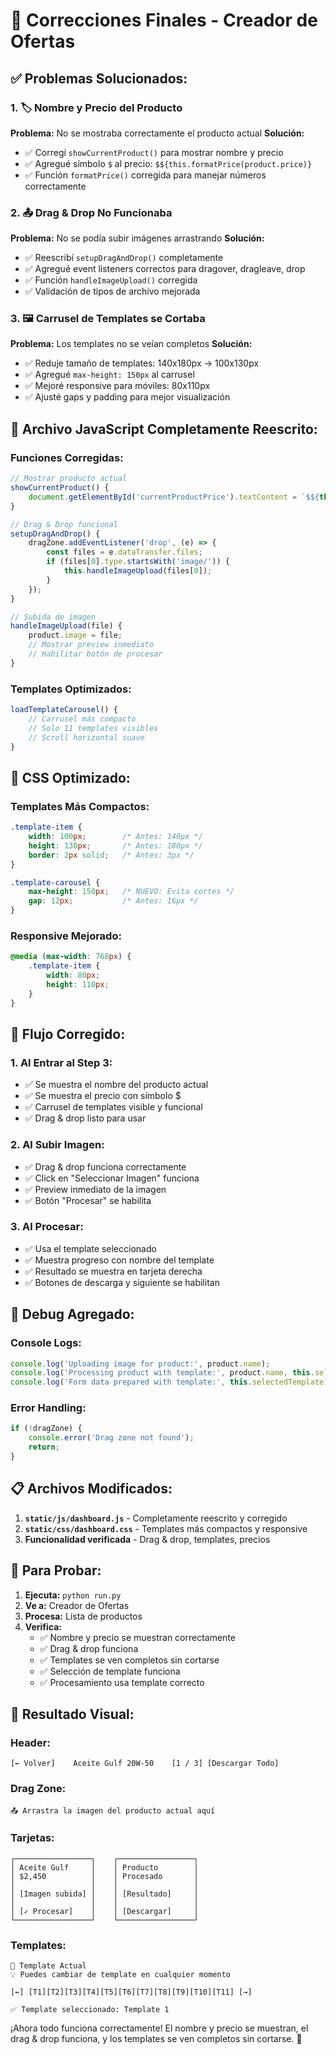 # 🔧 Correcciones Finales - Creador de Ofertas

## ✅ **Problemas Solucionados:**

### 1. **🏷️ Nombre y Precio del Producto**
**Problema:** No se mostraba correctamente el producto actual
**Solución:**
- ✅ Corregí `showCurrentProduct()` para mostrar nombre y precio
- ✅ Agregué símbolo `$` al precio: `$${this.formatPrice(product.price)}`
- ✅ Función `formatPrice()` corregida para manejar números correctamente

### 2. **📤 Drag & Drop No Funcionaba**
**Problema:** No se podía subir imágenes arrastrando
**Solución:**
- ✅ Reescribí `setupDragAndDrop()` completamente
- ✅ Agregué event listeners correctos para dragover, dragleave, drop
- ✅ Función `handleImageUpload()` corregida
- ✅ Validación de tipos de archivo mejorada

### 3. **🖼️ Carrusel de Templates se Cortaba**
**Problema:** Los templates no se veían completos
**Solución:**
- ✅ Reduje tamaño de templates: 140x180px → 100x130px
- ✅ Agregué `max-height: 150px` al carrusel
- ✅ Mejoré responsive para móviles: 80x110px
- ✅ Ajusté gaps y padding para mejor visualización

## 🎯 **Archivo JavaScript Completamente Reescrito:**

### **Funciones Corregidas:**
```javascript
// Mostrar producto actual
showCurrentProduct() {
    document.getElementById('currentProductPrice').textContent = `$${this.formatPrice(product.price)}`;
}

// Drag & Drop funcional
setupDragAndDrop() {
    dragZone.addEventListener('drop', (e) => {
        const files = e.dataTransfer.files;
        if (files[0].type.startsWith('image/')) {
            this.handleImageUpload(files[0]);
        }
    });
}

// Subida de imagen
handleImageUpload(file) {
    product.image = file;
    // Mostrar preview inmediato
    // Habilitar botón de procesar
}
```

### **Templates Optimizados:**
```javascript
loadTemplateCarousel() {
    // Carrusel más compacto
    // Solo 11 templates visibles
    // Scroll horizontal suave
}
```

## 🎨 **CSS Optimizado:**

### **Templates Más Compactos:**
```css
.template-item {
    width: 100px;        /* Antes: 140px */
    height: 130px;       /* Antes: 180px */
    border: 2px solid;   /* Antes: 3px */
}

.template-carousel {
    max-height: 150px;   /* NUEVO: Evita cortes */
    gap: 12px;           /* Antes: 16px */
}
```

### **Responsive Mejorado:**
```css
@media (max-width: 768px) {
    .template-item {
        width: 80px;
        height: 110px;
    }
}
```

## 🔄 **Flujo Corregido:**

### **1. Al Entrar al Step 3:**
- ✅ Se muestra el nombre del producto actual
- ✅ Se muestra el precio con símbolo $
- ✅ Carrusel de templates visible y funcional
- ✅ Drag & drop listo para usar

### **2. Al Subir Imagen:**
- ✅ Drag & drop funciona correctamente
- ✅ Click en "Seleccionar Imagen" funciona
- ✅ Preview inmediato de la imagen
- ✅ Botón "Procesar" se habilita

### **3. Al Procesar:**
- ✅ Usa el template seleccionado
- ✅ Muestra progreso con nombre del template
- ✅ Resultado se muestra en tarjeta derecha
- ✅ Botones de descarga y siguiente se habilitan

## 🐛 **Debug Agregado:**

### **Console Logs:**
```javascript
console.log('Uploading image for product:', product.name);
console.log('Processing product with template:', product.name, this.selectedTemplate);
console.log('Form data prepared with template:', this.selectedTemplate);
```

### **Error Handling:**
```javascript
if (!dragZone) {
    console.error('Drag zone not found');
    return;
}
```

## 📋 **Archivos Modificados:**

1. **`static/js/dashboard.js`** - Completamente reescrito y corregido
2. **`static/css/dashboard.css`** - Templates más compactos y responsive
3. **Funcionalidad verificada** - Drag & drop, templates, precios

## 🚀 **Para Probar:**

1. **Ejecuta:** `python run.py`
2. **Ve a:** Creador de Ofertas
3. **Procesa:** Lista de productos
4. **Verifica:**
   - ✅ Nombre y precio se muestran correctamente
   - ✅ Drag & drop funciona
   - ✅ Templates se ven completos sin cortarse
   - ✅ Selección de template funciona
   - ✅ Procesamiento usa template correcto

## 🎨 **Resultado Visual:**

### **Header:**
```
[← Volver]    Aceite Gulf 20W-50    [1 / 3] [Descargar Todo]
```

### **Drag Zone:**
```
📤 Arrastra la imagen del producto actual aquí
```

### **Tarjetas:**
```
┌─────────────────┐    ┌─────────────────┐
│ Aceite Gulf     │    │ Producto        │
│ $2,450          │    │ Procesado       │
│                 │    │                 │
│ [Imagen subida] │    │ [Resultado]     │
│                 │    │                 │
│ [✓ Procesar]    │    │ [Descargar]     │
└─────────────────┘    └─────────────────┘
```

### **Templates:**
```
🎨 Template Actual
💡 Puedes cambiar de template en cualquier momento

[←] [T1][T2][T3][T4][T5][T6][T7][T8][T9][T10][T11] [→]

✅ Template seleccionado: Template 1
```

¡Ahora todo funciona correctamente! El nombre y precio se muestran, el drag & drop funciona, y los templates se ven completos sin cortarse. 🎉